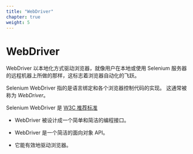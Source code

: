 ```yaml
---
title: "WebDriver"
chapter: true
weight: 5
---
```


# WebDriver

WebDriver 以本地化方式驱动浏览器，就像用户在本地或使用 Selenium 
服务器的远程机器上所做的那样，这标志着浏览器自动化的飞跃。

Selenium WebDriver 指的是语言绑定和各个浏览器控制代码的实现。
这通常被称为 _WebDriver_。

Selenium WebDriver 是 [W3C 推荐标准](https://www.w3.org/TR/webdriver1/)

* WebDriver 被设计成一个简单和简洁的编程接口。

* WebDriver 是一个简洁的面向对象 API。

* 它能有效地驱动浏览器。